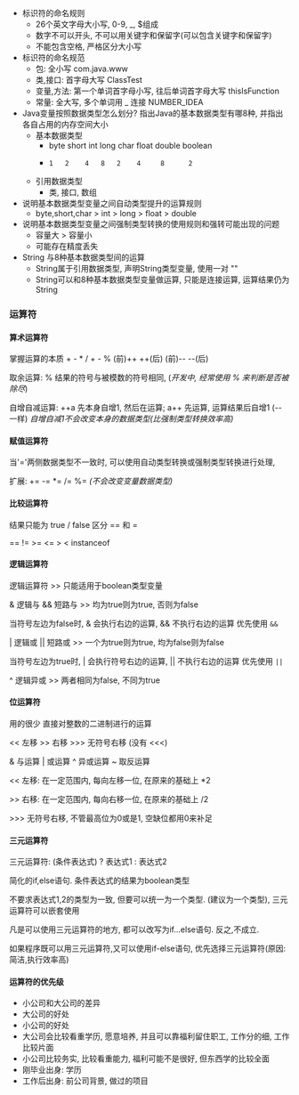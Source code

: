 * 标识符的命名规则
  * 26个英文字母大小写, 0-9, _, $组成
  * 数字不可以开头, 不可以用关键字和保留字(可以包含关键字和保留字)
  * 不能包含空格, 严格区分大小写
* 标识符的命名规范
  * 包: 全小写 com.java.www
  * 类,接口: 首字母大写 ClassTest
  * 变量,方法: 第一个单词首字母小写, 往后单词首字母大写 thisIsFunction
  * 常量: 全大写, 多个单词用 _ 连接 NUMBER_IDEA
* Java变量按照数据类型怎么划分? 指出Java的基本数据类型有哪8种, 并指出各自占用的内存空间大小
  * 基本数据类型
    * byte short int long char float double boolean
    *     1   2    4   8   2    4     8      2
  * 引用数据类型
    * 类, 接口, 数组
* 说明基本数据类型变量之间自动类型提升的运算规则
  * byte,short,char > int > long > float > double
* 说明基本数据类型变量之间强制类型转换的使用规则和强转可能出现的问题
  * 容量大 > 容量小
  * 可能存在精度丢失
* String 与8种基本数据类型间的运算
  * String属于引用数据类型, 声明String类型变量, 使用一对 ""
  * String可以和8种基本数据类型变量做运算, 只能是连接运算, 运算结果仍为String

### 运算符

#### 算术运算符

掌握运算的本质
\+ - * / + - % (前)++ ++(后) (前)-- --(后)

取余运算: % 结果的符号与被模数的符号相同, (*开发中, 经常使用 % 来判断是否被除尽*)

自增自减运算: ++a 先本身自增1, 然后在运算;  a++ 先运算, 运算结果后自增1 (--一样) *自增自减1不会改变本身的数据类型(比强制类型转换效率高)*

#### 赋值运算符

当'='两侧数据类型不一致时, 可以使用自动类型转换或强制类型转换进行处理,

扩展: += -= *= /= %= *(不会改变变量数据类型)*

#### 比较运算符

结果只能为 true / false 区分 == 和 = 

== != >= <= > < instanceof

#### 逻辑运算符

逻辑运算符 >> 只能适用于boolean类型变量

& 逻辑与 && 短路与 >> 均为true则为true, 否则为false

当符号左边为false时, & 会执行右边的运算, && 不执行右边的运算 优先使用 `&&`

| 逻辑或 || 短路或 >> 一个为true则为true, 均为false则为false

当符号左边为true时, | 会执行符号右边的运算, || 不执行右边的运算 优先使用 `||`

^ 逻辑异或 >> 两者相同为false, 不同为true

#### 位运算符

用的很少 直接对整数的二进制进行的运算

<< 左移   >> 右移 >>> 无符号右移 (没有 <<<)

& 与运算     | 或运算 ^ 异或运算   ~ 取反运算

<< 左移: 在一定范围内, 每向左移一位, 在原来的基础上 *2

\>> 右移: 在一定范围内, 每向右移一位, 在原来的基础上 /2

\>>> 无符号右移, 不管最高位为0或是1, 空缺位都用0来补足

#### 三元运算符

三元运算符: (条件表达式) ? 表达式1 : 表达式2

简化的if,else语句. 条件表达式的结果为boolean类型

不要求表达式1,2的类型为一致, 但要可以统一为一个类型. (建议为一个类型), 三元运算符可以嵌套使用

凡是可以使用三元运算符的地方, 都可以改写为if...else语句. 反之,不成立.

如果程序既可以用三元运算符,又可以使用if-else语句, 优先选择三元运算符(原因: 简洁,执行效率高)

#### 运算符的优先级

* 小公司和大公司的差异
* 大公司的好处
* 小公司的好处
* 大公司会比较看重学历, 愿意培养, 并且可以靠福利留住职工, 工作分的细, 工作比较片面
* 小公司比较务实, 比较看重能力, 福利可能不是很好, 但东西学的比较全面
* 刚毕业出身: 学历
* 工作后出身: 前公司背景, 做过的项目

